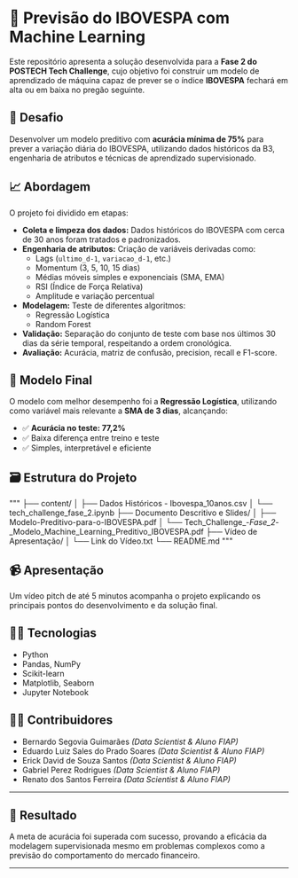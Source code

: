 # 🔮 Previsão do IBOVESPA com Machine Learning

Este repositório apresenta a solução desenvolvida para a **Fase 2 do POSTECH Tech Challenge**, cujo objetivo foi construir um modelo de aprendizado de máquina capaz de prever se o índice **IBOVESPA** fechará em alta ou em baixa no pregão seguinte.

## 📌 Desafio
Desenvolver um modelo preditivo com **acurácia mínima de 75%** para prever a variação diária do IBOVESPA, utilizando dados históricos da B3, engenharia de atributos e técnicas de aprendizado supervisionado.

## 📈 Abordagem
O projeto foi dividido em etapas:

- **Coleta e limpeza dos dados:** Dados históricos do IBOVESPA com cerca de 30 anos foram tratados e padronizados.
- **Engenharia de atributos:** Criação de variáveis derivadas como:
  - Lags (`ultimo_d-1`, `variacao_d-1`, etc.)
  - Momentum (3, 5, 10, 15 dias)
  - Médias móveis simples e exponenciais (SMA, EMA)
  - RSI (Índice de Força Relativa)
  - Amplitude e variação percentual
- **Modelagem:** Teste de diferentes algoritmos:
  - Regressão Logística
  - Random Forest
- **Validação:** Separação do conjunto de teste com base nos últimos 30 dias da série temporal, respeitando a ordem cronológica.
- **Avaliação:** Acurácia, matriz de confusão, precision, recall e F1-score.

## 🧠 Modelo Final
O modelo com melhor desempenho foi a **Regressão Logística**, utilizando como variável mais relevante a **SMA de 3 dias**, alcançando:

- ✅ **Acurácia no teste: 77,2%**
- ✅ Baixa diferença entre treino e teste
- ✅ Simples, interpretável e eficiente

## 🗃️ Estrutura do Projeto
"""
├── content/
│   ├── Dados Históricos - Ibovespa_10anos.csv
│   └── tech_challenge_fase_2.ipynb
├── Documento Descritivo e Slides/
│   ├── Modelo-Preditivo-para-o-IBOVESPA.pdf
│   └── Tech_Challenge_-_Fase_2_-_Modelo_Machine_Learning_Preditivo_IBOVESPA.pdf
├── Vídeo de Apresentação/
│   └── Link do Vídeo.txt
└── README.md
"""

## 📹 Apresentação
Um vídeo pitch de até 5 minutos acompanha o projeto explicando os principais pontos do desenvolvimento e da solução final.

## 🧑‍💻 Tecnologias
- Python
- Pandas, NumPy
- Scikit-learn
- Matplotlib, Seaborn
- Jupyter Notebook

## 👨‍🏫 Contribuidores
- Bernardo Segovia Guimarães *(Data Scientist & Aluno FIAP)*
- Eduardo Luiz Sales do Prado Soares *(Data Scientist & Aluno FIAP)*
- Erick David de Souza Santos *(Data Scientist & Aluno FIAP)*
- Gabriel Perez Rodrigues *(Data Scientist & Aluno FIAP)*
- Renato dos Santos Ferreira *(Data Scientist & Aluno FIAP)*

---

## 🏁 Resultado
A meta de acurácia foi superada com sucesso, provando a eficácia da modelagem supervisionada mesmo em problemas complexos como a previsão do comportamento do mercado financeiro.

---
